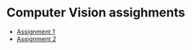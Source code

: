 # Computer Vision assighments
- [Assignment 1](/Assignment_1.ipynb)
- [Assignment 2](/Assignment_2.ipynb)
